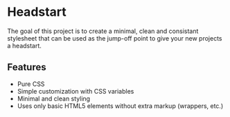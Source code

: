 # Headstart

The goal of this project is to create a minimal, clean and consistant stylesheet that can be used as the jump-off point to give your new projects a headstart.

## Features

* Pure CSS
* Simple customization with CSS variables
* Minimal and clean styling
* Uses only basic HTML5 elements without extra markup (wrappers, etc.)
